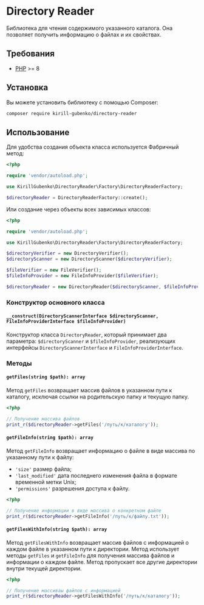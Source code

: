 # Directory Reader

Библиотека для чтения содержимого указанного каталога. Она позволяет получить информацию о файлах и их свойствах.

## Требования

- [PHP](https://php.net) >= 8

## Установка

Вы можете установить библиотеку с помощью Composer:

```bash
composer require kirill-gubenko/directory-reader
```

## Использование

Для удобства создания объекта класса используется Фабричный метод:

```php
<?php

require 'vendor/autoload.php';

use KirillGubenko\DirectoryReader\Factory\DirectoryReaderFactory;

$directoryReader = DirectoryReaderFactory::create();
```

Или создание через объекты всех зависимых классов:

```php
<?php

require 'vendor/autoload.php';

use KirillGubenko\DirectoryReader\Factory\DirectoryReaderFactory;

$directoryVerifier = new DirectoryVerifier();
$directoryScanner = new DirectoryScanner($directoryVerifier);

$fileVerifier = new FileVerifier();
$fileInfoProvider = new FileInfoProvider($fileVerifier);

$directoryReader = new DirectoryReader($directoryScanner, $fileInfoProvider);
```

### Конструктор основного класса

#### `__construct(DirectoryScannerInterface $directoryScanner, FileInfoProviderInterface $fileInfoProvider)`

Конструктор класса `DirectoryReader`, который принимает два параметра: `$directoryScanner` и `$fileInfoProvider`, реализующих интерфейсы `DirectoryScannerInterface` и `FileInfoProviderInterface`.

### Методы

#### `getFiles(string $path): array`

Метод `getFiles` возвращает массив файлов в указанном пути к каталогу, исключая ссылки на родительскую папку и текущую папку.

```php
<?php

// Получение массива файлов
print_r($directoryReader->getFiles('/путь/к/каталогу'));
```

#### `getFileInfo(string $path): array`

Метод `getFileInfo` возвращает информацию о файле в виде массива по указанному пути к файлу:

- `'size'` размер файла;
- `'last_modified'` дата последнего изменения файла в формате временной метки Unix;
- `'permissions'` разрешения доступа к файлу.

```php
<?php

// Получение информации в виде массива о конкретном файле
print_r($directoryReader->getFileInfo('/путь/к/файлу.txt'));
```

#### `getFilesWithInfo(string $path): array`

Метод `getFilesWithInfo` возвращает массив файлов с информацией о каждом файле в указанном пути к директории. Метод использует методы `getFiles` и `getFileInfo` для получения массива файлов и информации о каждом файле. Метод пропускает все другие директории внутри текущей директории.

```php
<?php

// Получение массиваы файлов с информацией
print_r($directoryReader->getFilesWithInfo('/путь/к/каталогу'));
```
